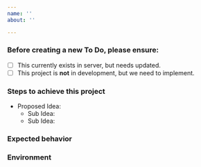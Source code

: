 ```yaml
---
name: ''
about: ''

---
```


<!-- Welcome to the To Do List! -->

### Before creating a new To Do, please ensure:
- [ ] This currently exists in server, but needs updated.
- [ ] This project is **not** in development, but we need to implement.

### Steps to achieve this project

- Proposed Idea: <!--Main Idea to implement-->
  - Sub Idea: <!--Details on how to achieve project-->
  - Sub Idea: <!--Details on how to achieve project-->

### Expected behavior
<!-- Tell us what should happen -->


### Environment
<!-- Where will this project be located in correlation to map. -->
